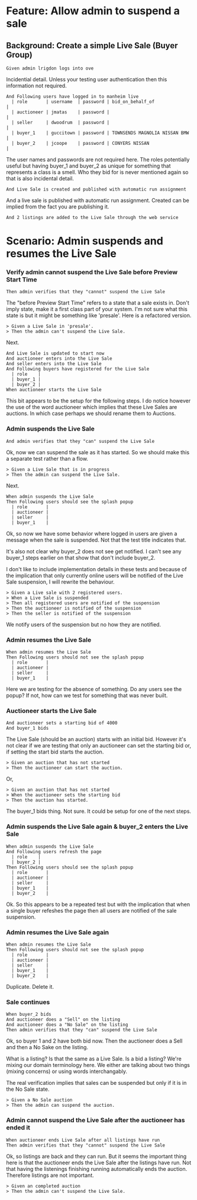 # Feature: Allow admin to suspend a sale
## Background: Create a simple Live Sale (Buyer Group)
    Given admin lrigdon logs into ove

Incidential detail. Unless your testing user authentication then this information not required.
    
    And Following users have logged in to manheim live
      | role       | username  | password | bid_on_behalf_of              |
      | auctioneer | jmatas    | password |                               |
      | seller     | dwoodrum  | password |                               |
      | buyer_1    | guccitown | password | TOWNSENDS MAGNOLIA NISSAN BMW |
      | buyer_2    | jcoope    | password | CONYERS NISSAN                |

The user names and passwords are not required here. The roles potentially useful but having buyer_1 and buyer_2 as unique for something that represents a class is a smell. Who they bid for is never mentioned again so that is also incidental detail.

    And Live Sale is created and published with automatic run assignment

And a live sale is published with automatic run assignment. Created can be implied from the fact you are publishing it.

    And 2 listings are added to the Live Sale through the web service

# Scenario: Admin suspends and resumes the Live Sale  
### Verify admin cannot suspend the Live Sale before Preview Start Time
    Then admin verifies that they "cannot" suspend the Live Sale

The "before Preview Start Time" refers to a state that a sale exists in. Don't imply state, make it a first class part of your system. I'm not sure what this state is but it might be something like 'presale'. Here is a refactored version.

    > Given a Live Sale in 'presale'.
    > Then the admin can't suspend the Live Sale.

Next.
    
    And Live Sale is updated to start now
    And auctioneer enters into the Live Sale
    And seller enters into the Live Sale
    And Following buyers have registered for the Live Sale
      | role    |
      | buyer_1 |
      | buyer_2 |
    When auctioneer starts the Live Sale

This bit appears to be the setup for the following steps. I do notice however the use of the word auctioneer which implies that these Live Sales are auctions. In which case perhaps we should rename them to Auctions.

### Admin suspends the Live Sale
    And admin verifies that they "can" suspend the Live Sale

Ok, now we can suspend the sale as it has started. So we should make this a separate test rather than a flow.

    > Given a Live Sale that is in progress
    > Then the admin can suspend the Live Sale.

Next.

    When admin suspends the Live Sale
    Then Following users should see the splash popup
      | role       |
      | auctioneer |
      | seller     |
      | buyer_1    |

Ok, so now we have some behavior where logged in users are given a message when the sale is suspended. Not that the test title indicates that. 

It's also not clear why buyer_2 does not see get notified. I can't see any buyer_1 steps earlier on that show that don't include buyer_2.

I don't like to include implementation details in these tests and because of the implication that only currently online users will be notified of the Live Sale suspension, I will rewrite the behaviour.

    > Given a Live sale with 2 registered users.
    > When a Live Sale is suspended
    > Then all registered users are notified of the suspension
    > Then the auctioneer is notified of the suspension
    > Then the seller is notified of the suspension
    
We notify users of the suspension but no how they are notified.

### Admin resumes the Live Sale
    When admin resumes the Live Sale
    Then Following users should not see the splash popup
      | role       |
      | auctioneer |
      | seller     |
      | buyer_1    |
      
Here we are testing for the absence of something. Do any users see the popup? If not, how can we test for something that was never built.

### Auctioneer starts the Live Sale
    And auctioneer sets a starting bid of 4000
    And buyer_1 bids
    
The Live Sale (should be an auction) starts with an initial bid. However it's not clear if we are testing that only an auctioneer can set the starting bid or, if setting the start bid starts the auction.

    > Given an auction that has not started
    > Then the auctioneer can start the auction.

Or,

    > Given an auction that has not started
    > When the auctioneer sets the starting bid
    > Then the auction has started.
    
The buyer_1 bids thing. Not sure. It could be setup for one of the next steps.

### Admin suspends the Live Sale again & buyer_2 enters the Live Sale
    When admin suspends the Live Sale
    And Following users refresh the page
      | role    |
      | buyer_2 |
    Then Following users should see the splash popup
      | role       |
      | auctioneer |
      | seller     |
      | buyer_1    |
      | buyer_2    |

Ok. So this appears to be a repeated test but with the implication that when a single buyer refeshes the page then all users are notified of the sale suspension.

### Admin resumes the Live Sale again
    When admin resumes the Live Sale
    Then Following users should not see the splash popup
      | role       |
      | auctioneer |
      | seller     |
      | buyer_1    |
      | buyer_2    |
      
Duplicate. Delete it.

### Sale continues
    When buyer_2 bids
    And auctioneer does a "Sell" on the listing
    And auctioneer does a "No Sale" on the listing
    Then admin verifies that they "can" suspend the Live Sale

Ok, so buyer 1 and 2 have both bid now. Then the auctioneer does a Sell and then a No Sake on the listing.

What is a listing? Is that the same as a Live Sale. Is a bid a listing? We're mixing our domain terminology here. We either are talking about two things (mixing concerns) or using words interchangably.

The real verification implies that sales can be suspended but only if it is in the No Sale state.

    > Given a No Sale auction
    > Then the admin can suspend the auction.

### Admin cannot suspend the Live Sale after the auctioneer has ended it
    When auctioneer ends Live Sale after all listings have run
    Then admin verifies that they "cannot" suspend the Live Sale
    
Ok, so listings are back and they can run. But it seems the important thing here is that the auctioneer ends the Live Sale after the listings have run. Not that having the listenings finishing running automatically ends the auction. Therefore listings are not important.

    > Given an completed auction
    > Then the admin can't suspend the Live Sale.